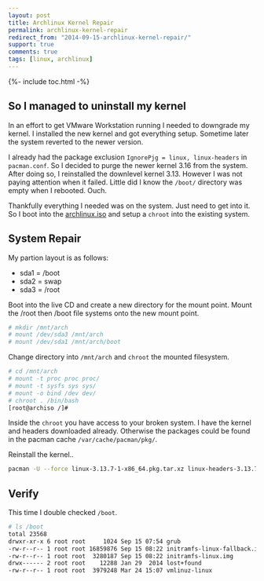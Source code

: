 ```yaml
---
layout: post
title: Archlinux Kernel Repair
permalink: archlinux-kernel-repair
redirect_from: "2014-09-15-archlinux-kernel-repair/"
support: true
comments: true
tags: [linux, archlinux]
---
```


{%- include toc.html -%}

## So I managed to uninstall my kernel

In an effort to get VMware Workstation running I needed to downgrade my kernel. I installed the new kernel and got everything setup. Sometime later the system reverted to the newer version.

I already had the package exclusion `IgnorePjg = linux, linux-headers` in `pacman.conf`. So I decided to purge the newer kernel 3.16 from the system. After doing so, I reinstalled the downlevel kernel 3.13. However I was not paying attention when it failed. Little did I know the `/boot/` directory was empty when I rebooted. Ouch.

Thankfully everything I needed was on the system. Just need to get into it. So I boot into the [archlinux.iso](https://www.archlinux.org/download/) and setup a `chroot` into the existing system.

## System Repair

My partion layout is as follows:

* sda1 = /boot
* sda2 = swap
* sda3 = /root

Boot into the live CD and create a new directory for the mount point. Mount the /root then /boot file systems onto the new mount point.

```bash
# mkdir /mnt/arch
# mount /dev/sda3 /mnt/arch
# mount /dev/sda1 /mnt/arch/boot
```

Change directory into `/mnt/arch` and `chroot` the mounted filesystem.

```bash
# cd /mnt/arch
# mount -t proc proc proc/
# mount -t sysfs sys sys/
# mount -o bind /dev dev/
# chroot . /bin/bash
[root@archiso /]#
```

Inside the `chroot` you have access to your broken system. I have the kernel and headers downloaded already. Otherwise the packages could be found in the pacman cache `/var/cache/pacman/pkg/`.

Reinstall the kernel..

```bash
pacman -U --force linux-3.13.7-1-x86_64.pkg.tar.xz linux-headers-3.13.7-1-x86_64.pkg.tar.xz
```

## Verify

This time I double checked `/boot`.

```bash
# ls /boot
total 23568
drwxr-xr-x 6 root root     1024 Sep 15 07:54 grub
-rw-r--r-- 1 root root 16859876 Sep 15 08:22 initramfs-linux-fallback.img
-rw-r--r-- 1 root root  3280187 Sep 15 08:22 initramfs-linux.img
drwx------ 2 root root    12288 Jan 29  2014 lost+found
-rw-r--r-- 1 root root  3979248 Mar 24 15:07 vmlinuz-linux
```
